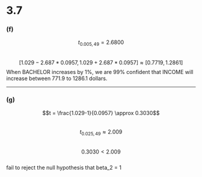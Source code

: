 # 3.7
### **(f)**
$$t_{0.005,49} = 2.6800$$  
$$[1.029 - 2.687 * 0.0957, 1.029 + 2.687 * 0.0957] \approx [0.7719, 1.2861]$$
When BACHELOR increases by 1%, we are 99% confident that INCOME will increase between 771.9 to 1286.1 dollars.


---

### **(g)**
$$t = \frac{1.029-1}{0.0957} \approx 0.3030$$  
$$t_{0.025,49} \approx 2.009$$  
$$0.3030 < 2.009$$  
fail to reject the null hypothesis that beta_2 = 1

